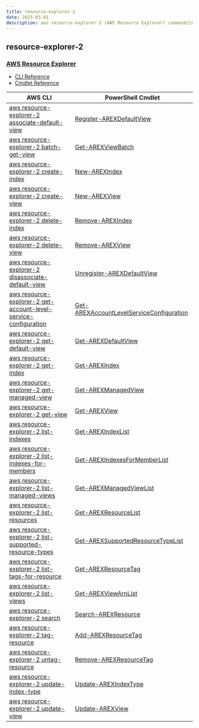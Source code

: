 ```yaml
---
title: resource-explorer-2
date: 2025-03-01
description: aws resource-explorer-2 (AWS Resource Explorer) command/cmdlet list.
---
```


## resource-explorer-2

### [AWS Resource Explorer](https://aws.amazon.com/resourceexplorer/)

* [CLI Reference](https://awscli.amazonaws.com/v2/documentation/api/latest/reference/resource-explorer-2/index.html)
* [Cmdlet Reference](https://docs.aws.amazon.com/powershell/latest/reference/items/ResourceExplorer2_cmdlets.html)

|AWS CLI|PowerShell Cmdlet|
|----|----|
|[aws resource-explorer-2 associate-default-view](https://awscli.amazonaws.com/v2/documentation/api/latest/reference/resource-explorer-2/associate-default-view.html)|[Register-AREXDefaultView](https://docs.aws.amazon.com/powershell/latest/reference/items/Register-AREXDefaultView.html)|
|[aws resource-explorer-2 batch-get-view](https://awscli.amazonaws.com/v2/documentation/api/latest/reference/resource-explorer-2/batch-get-view.html)|[Get-AREXViewBatch](https://docs.aws.amazon.com/powershell/latest/reference/items/Get-AREXViewBatch.html)|
|[aws resource-explorer-2 create-index](https://awscli.amazonaws.com/v2/documentation/api/latest/reference/resource-explorer-2/create-index.html)|[New-AREXIndex](https://docs.aws.amazon.com/powershell/latest/reference/items/New-AREXIndex.html)|
|[aws resource-explorer-2 create-view](https://awscli.amazonaws.com/v2/documentation/api/latest/reference/resource-explorer-2/create-view.html)|[New-AREXView](https://docs.aws.amazon.com/powershell/latest/reference/items/New-AREXView.html)|
|[aws resource-explorer-2 delete-index](https://awscli.amazonaws.com/v2/documentation/api/latest/reference/resource-explorer-2/delete-index.html)|[Remove-AREXIndex](https://docs.aws.amazon.com/powershell/latest/reference/items/Remove-AREXIndex.html)|
|[aws resource-explorer-2 delete-view](https://awscli.amazonaws.com/v2/documentation/api/latest/reference/resource-explorer-2/delete-view.html)|[Remove-AREXView](https://docs.aws.amazon.com/powershell/latest/reference/items/Remove-AREXView.html)|
|[aws resource-explorer-2 disassociate-default-view](https://awscli.amazonaws.com/v2/documentation/api/latest/reference/resource-explorer-2/disassociate-default-view.html)|[Unregister-AREXDefaultView](https://docs.aws.amazon.com/powershell/latest/reference/items/Unregister-AREXDefaultView.html)|
|[aws resource-explorer-2 get-account-level-service-configuration](https://awscli.amazonaws.com/v2/documentation/api/latest/reference/resource-explorer-2/get-account-level-service-configuration.html)|[Get-AREXAccountLevelServiceConfiguration](https://docs.aws.amazon.com/powershell/latest/reference/items/Get-AREXAccountLevelServiceConfiguration.html)|
|[aws resource-explorer-2 get-default-view](https://awscli.amazonaws.com/v2/documentation/api/latest/reference/resource-explorer-2/get-default-view.html)|[Get-AREXDefaultView](https://docs.aws.amazon.com/powershell/latest/reference/items/Get-AREXDefaultView.html)|
|[aws resource-explorer-2 get-index](https://awscli.amazonaws.com/v2/documentation/api/latest/reference/resource-explorer-2/get-index.html)|[Get-AREXIndex](https://docs.aws.amazon.com/powershell/latest/reference/items/Get-AREXIndex.html)|
|[aws resource-explorer-2 get-managed-view](https://awscli.amazonaws.com/v2/documentation/api/latest/reference/resource-explorer-2/get-managed-view.html)|[Get-AREXManagedView](https://docs.aws.amazon.com/powershell/latest/reference/items/Get-AREXManagedView.html)|
|[aws resource-explorer-2 get-view](https://awscli.amazonaws.com/v2/documentation/api/latest/reference/resource-explorer-2/get-view.html)|[Get-AREXView](https://docs.aws.amazon.com/powershell/latest/reference/items/Get-AREXView.html)|
|[aws resource-explorer-2 list-indexes](https://awscli.amazonaws.com/v2/documentation/api/latest/reference/resource-explorer-2/list-indexes.html)|[Get-AREXIndexList](https://docs.aws.amazon.com/powershell/latest/reference/items/Get-AREXIndexList.html)|
|[aws resource-explorer-2 list-indexes-for-members](https://awscli.amazonaws.com/v2/documentation/api/latest/reference/resource-explorer-2/list-indexes-for-members.html)|[Get-AREXIndexesForMemberList](https://docs.aws.amazon.com/powershell/latest/reference/items/Get-AREXIndexesForMemberList.html)|
|[aws resource-explorer-2 list-managed-views](https://awscli.amazonaws.com/v2/documentation/api/latest/reference/resource-explorer-2/list-managed-views.html)|[Get-AREXManagedViewList](https://docs.aws.amazon.com/powershell/latest/reference/items/Get-AREXManagedViewList.html)|
|[aws resource-explorer-2 list-resources](https://awscli.amazonaws.com/v2/documentation/api/latest/reference/resource-explorer-2/list-resources.html)|[Get-AREXResourceList](https://docs.aws.amazon.com/powershell/latest/reference/items/Get-AREXResourceList.html)|
|[aws resource-explorer-2 list-supported-resource-types](https://awscli.amazonaws.com/v2/documentation/api/latest/reference/resource-explorer-2/list-supported-resource-types.html)|[Get-AREXSupportedResourceTypeList](https://docs.aws.amazon.com/powershell/latest/reference/items/Get-AREXSupportedResourceTypeList.html)|
|[aws resource-explorer-2 list-tags-for-resource](https://awscli.amazonaws.com/v2/documentation/api/latest/reference/resource-explorer-2/list-tags-for-resource.html)|[Get-AREXResourceTag](https://docs.aws.amazon.com/powershell/latest/reference/items/Get-AREXResourceTag.html)|
|[aws resource-explorer-2 list-views](https://awscli.amazonaws.com/v2/documentation/api/latest/reference/resource-explorer-2/list-views.html)|[Get-AREXViewArnList](https://docs.aws.amazon.com/powershell/latest/reference/items/Get-AREXViewArnList.html)|
|[aws resource-explorer-2 search](https://awscli.amazonaws.com/v2/documentation/api/latest/reference/resource-explorer-2/search.html)|[Search-AREXResource](https://docs.aws.amazon.com/powershell/latest/reference/items/Search-AREXResource.html)|
|[aws resource-explorer-2 tag-resource](https://awscli.amazonaws.com/v2/documentation/api/latest/reference/resource-explorer-2/tag-resource.html)|[Add-AREXResourceTag](https://docs.aws.amazon.com/powershell/latest/reference/items/Add-AREXResourceTag.html)|
|[aws resource-explorer-2 untag-resource](https://awscli.amazonaws.com/v2/documentation/api/latest/reference/resource-explorer-2/untag-resource.html)|[Remove-AREXResourceTag](https://docs.aws.amazon.com/powershell/latest/reference/items/Remove-AREXResourceTag.html)|
|[aws resource-explorer-2 update-index-type](https://awscli.amazonaws.com/v2/documentation/api/latest/reference/resource-explorer-2/update-index-type.html)|[Update-AREXIndexType](https://docs.aws.amazon.com/powershell/latest/reference/items/Update-AREXIndexType.html)|
|[aws resource-explorer-2 update-view](https://awscli.amazonaws.com/v2/documentation/api/latest/reference/resource-explorer-2/update-view.html)|[Update-AREXView](https://docs.aws.amazon.com/powershell/latest/reference/items/Update-AREXView.html)|

